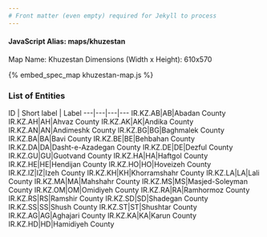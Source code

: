 ```yaml
---
# Front matter (even empty) required for Jekyll to process
---
```


#### JavaScript Alias: maps/khuzestan

Map Name: Khuzestan
Dimensions (Width x Height): 610x570



{% embed_spec_map khuzestan-map.js %}

### List of Entities

ID | Short label | Label
---|---|---|---
IR.KZ.AB|AB|Abadan County
IR.KZ.AH|AH|Ahvaz County
IR.KZ.AK|AK|Andika County
IR.KZ.AN|AN|Andimeshk County
IR.KZ.BG|BG|Baghmalek County
IR.KZ.BA|BA|Bavi County
IR.KZ.BE|BE|Behbahan County
IR.KZ.DA|DA|Dasht-e-Azadegan County
IR.KZ.DE|DE|Dezful County
IR.KZ.GU|GU|Guotvand County
IR.KZ.HA|HA|Haftgol County
IR.KZ.HE|HE|Hendijan County
IR.KZ.HO|HO|Hoveizeh County
IR.KZ.IZ|IZ|Izeh County
IR.KZ.KH|KH|Khorramshahr County
IR.KZ.LA|LA|Lali County
IR.KZ.MA|MA|Mahshahr County
IR.KZ.MS|MS|Masjed-Soleyman County
IR.KZ.OM|OM|Omidiyeh County
IR.KZ.RA|RA|Ramhormoz County
IR.KZ.RS|RS|Ramshir County
IR.KZ.SD|SD|Shadegan County
IR.KZ.SS|SS|Shush County
IR.KZ.ST|ST|Shushtar County
IR.KZ.AG|AG|Aghajari County
IR.KZ.KA|KA|Karun County
IR.KZ.HD|HD|Hamidiyeh County